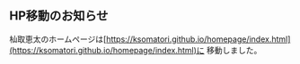 ## HP移動のお知らせ

杣取恵太のホームページは[https://ksomatori.github.io/homepage/index.html](https://ksomatori.github.io/homepage/index.html)に
移動しました。
